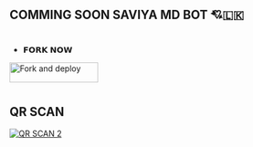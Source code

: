 ## COMMING SOON SAVIYA MD BOT 💘🇱🇰

# 
* 𝗙𝗢𝗥𝗞 𝗡𝗢𝗪

<p align="left">
<a href="https://github.com/saviya55/Saviya-Md/fork"><img align="center" src="[https://telegra.ph/file/3514997e86c4bb12d8f67.png](https://img.shields.io/badge/Fork This Repo-black?style=for-the-badge&logo=git&logoColor=white)" alt="Fork and deploy" height="35" width="155" /></a>

# 











## QR SCAN 
 
[![QR SCAN 2](https://repl.it/badge/github/quiec/whatsAlfa)](https://replit.com/@savigaming2009/DARK-EWING-BOT-QR)
